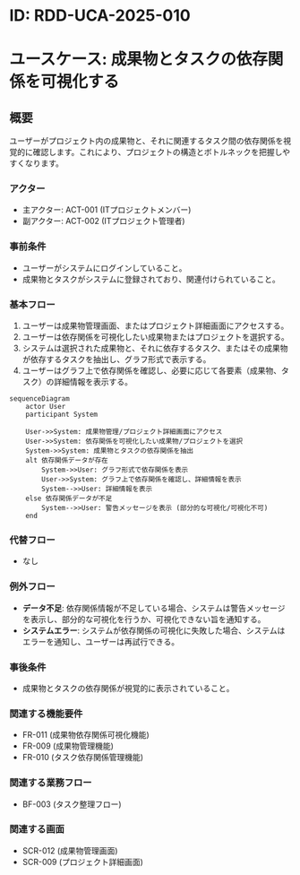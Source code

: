 # ID: RDD-UCA-2025-010

# ユースケース: 成果物とタスクの依存関係を可視化する

## 概要

ユーザーがプロジェクト内の成果物と、それに関連するタスク間の依存関係を視覚的に確認します。これにより、プロジェクトの構造とボトルネックを把握しやすくなります。

### アクター

- 主アクター: ACT-001 (ITプロジェクトメンバー)
- 副アクター: ACT-002 (ITプロジェクト管理者)

### 事前条件

- ユーザーがシステムにログインしていること。
- 成果物とタスクがシステムに登録されており、関連付けられていること。

### 基本フロー

1. ユーザーは成果物管理画面、またはプロジェクト詳細画面にアクセスする。
1. ユーザーは依存関係を可視化したい成果物またはプロジェクトを選択する。
1. システムは選択された成果物と、それに依存するタスク、またはその成果物が依存するタスクを抽出し、グラフ形式で表示する。
1. ユーザーはグラフ上で依存関係を確認し、必要に応じて各要素（成果物、タスク）の詳細情報を表示する。

```mermaid
sequenceDiagram
    actor User
    participant System

    User->>System: 成果物管理/プロジェクト詳細画面にアクセス
    User->>System: 依存関係を可視化したい成果物/プロジェクトを選択
    System->>System: 成果物とタスクの依存関係を抽出
    alt 依存関係データが存在
        System->>User: グラフ形式で依存関係を表示
        User->>System: グラフ上で依存関係を確認し、詳細情報を表示
        System-->>User: 詳細情報を表示
    else 依存関係データが不足
        System-->>User: 警告メッセージを表示 (部分的な可視化/可視化不可)
    end
```

### 代替フロー

- なし

### 例外フロー

- **データ不足**: 依存関係情報が不足している場合、システムは警告メッセージを表示し、部分的な可視化を行うか、可視化できない旨を通知する。
- **システムエラー**: システムが依存関係の可視化に失敗した場合、システムはエラーを通知し、ユーザーは再試行できる。

### 事後条件

- 成果物とタスクの依存関係が視覚的に表示されていること。

### 関連する機能要件

- FR-011 (成果物依存関係可視化機能)
- FR-009 (成果物管理機能)
- FR-010 (タスク依存関係管理機能)

### 関連する業務フロー

- BF-003 (タスク整理フロー)

### 関連する画面

- SCR-012 (成果物管理画面)
- SCR-009 (プロジェクト詳細画面)
